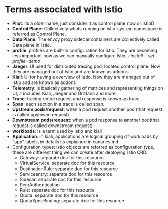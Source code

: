 # Terms associated with Istio

- **Pilot**: its a older name, just consider it as control plane now or IstioD
- **Control Plane**: Collectively whats running on istio-system namespace is referred as Control Plane.
- **Data Plane**: The envoy proxy sidecar containers are collectively called Data plane in Istio.
- **profile**: profiles are built-in configuration for istio. They are becoming less important now as we can manually configure Istio. *i install --set profile=demo*
- **Jaeger**: UI used for distributed tracing pod, located control plane. Now they are managed out of Istio and are known as addons
- **Kiali**: UI for having a overview of Istio. Now they are managed out of Istio and are known as addons
- **Telemetry**: is basically gathering of matrices and representing things on UI, it includes Kiali, Jaeger and Grafana and more.
- **Trace**: tracing entire request and response is known as trace.
- **Span**: each section in a trace is called span.
- **Upstream pods/request**: when a pod request another pod (that request is called upstream request)
- **Downstream pods/request**: when a pod response to another pod(that request is called downstream request)
- **workloads**: is  a term used by Istio and kiali
- **Application**: in kiali, applications are logical grouping of workloads by "app" labels, in details its explained in canaries.md
- Configuration types: istio objects are referred as configuration type, these are different thing we can create after deploying Istio CRD.
  - Gateway: separate doc for this resource
  - VirtualService: separate doc for this resource
  - DestinationRule: separate doc for this resource
  - Serviceentry: separate doc for this resource
  - Sidecar: separate doc for this resource
  - PeerAuthentication
  - Rule: separate doc for this resource
  - Quota: separate doc for this resource
  - QuotaSpecBinding: separate doc for this resource
